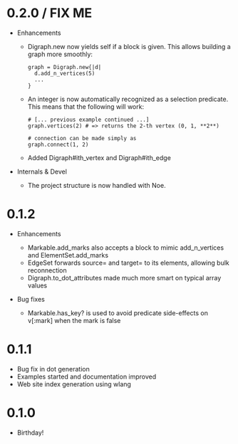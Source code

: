 # 0.2.0 / FIX ME

* Enhancements

  * Digraph.new now yields self if a block is given. This allows building a 
    graph more smoothly:
    
        graph = Digraph.new{|d|
          d.add_n_vertices(5)
          ...
        }
        
  * An integer is now automatically recognized as a selection predicate. This 
    means that the following will work:
    
        # [... previous example continued ...]
        graph.vertices(2) # => returns the 2-th vertex (0, 1, **2**)
        
        # connection can be made simply as
        graph.connect(1, 2)

  * Added Digraph#ith_vertex and Digraph#ith_edge 

* Internals & Devel

  * The project structure is now handled with Noe.

# 0.1.2

* Enhancements

  * Markable.add_marks also accepts a block to mimic add_n_vertices and 
    ElementSet.add_marks
  * EdgeSet forwards source= and target= to its elements, allowing bulk 
    reconnection
  * Digraph.to_dot_attributes made much more smart on typical array values

* Bug fixes

  * Markable.has_key? is used to avoid predicate side-effects on v[:mark] when 
    the mark is false
    
# 0.1.1

  * Bug fix in dot generation
  * Examples started and documentation improved
  * Web site index generation using wlang

# 0.1.0

  * Birthday!